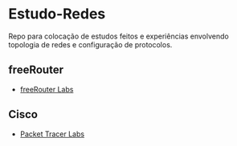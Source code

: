 # Estudo-Redes
Repo para colocação de estudos feitos e experiências envolvendo topologia de redes e configuração de protocolos.

## freeRouter
- [freeRouter Labs](https://github.com/Tetzdesen/Estudo-Redes/tree/main/freeRouter)
## Cisco 
- [Packet Tracer Labs](https://github.com/Tetzdesen/Estudo-Redes/tree/main/Cisco)

